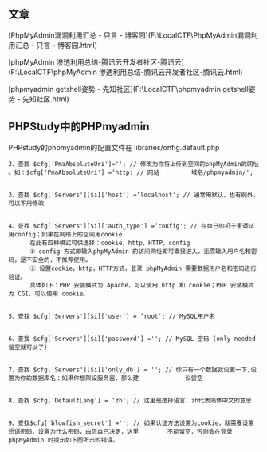 ## 文章

[PhpMyAdmin漏洞利用汇总 - 只言 - 博客园](F:\LocalCTF\PhpMyAdmin漏洞利用汇总 - 只言 - 博客园.html)

[phpMyAdmin 渗透利用总结-腾讯云开发者社区-腾讯云](F:\LocalCTF\phpMyAdmin 渗透利用总结-腾讯云开发者社区-腾讯云.html)

[phpmyadmin getshell姿势 - 先知社区](F:\LocalCTF\phpmyadmin getshell姿势 - 先知社区.html)

## PHPStudy中的PHPmyadmin

PHPstudy的phpmyadmin的配置文件在 libraries/onfig.default.php

```
2、查找 $cfg['PmaAbsoluteUri']=''; // 修改为你将上传到空间的phpMyAdmin的网址 。如：$cfg['PmaAbsoluteUri'] =‘http: // 网站         域名/phpmyadmin/'; 


3、查找 $cfg['Servers'][$i]['host'] =‘localhost'; // 通常用默认，也有例外，可以不用修改 


4、查找 $cfg['Servers'][$i]['auth_type'] =‘config'; // 在自己的机子里调试用config；如果在网络上的空间用cookie.
      在此有四种模式可供选择：cookie，http，HTTP，config
      ① config 方式即输入phpMyAdmin 的访问网址即可直接进入，无需输入用户名和密码，是不安全的，不推荐使用。 
      ② 设置cookie，http，HTTP方式，登录 phpMyAdmin 需要数据用户名和密码进行验证。
      具体如下：PHP 安装模式为 Apache，可以使用 http 和 cookie；PHP 安装模式为 CGI，可以使用 cookie。

 
5、查找 $cfg['Servers'][$i]['user'] = ‘root'; // MySQL用户名 


6、查找 $cfg['Servers'][$i]['password'] =''; // MySQL 密码 (only needed 留空就可以了)


7、查找 $cfg['Servers'][$i]['only_db'] = ''; // 你只有一个数据就设置一下,设置为你的数据库名；如果你想架设服务器，那么建             议留空 


8、查找 $cfg['DefaultLang'] = ‘zh'; // 这里是选择语言，zh代表简体中文的意思

 
9、查找$cfg['blowfish_secret'] =''; // 如果认证方法设置为cookie，就需要设置短语密码，设置为什么密码，由您自己决定，这里        不能留空，否则会在登录 phpMyAdmin 时提示如下图所示的错误。

```

